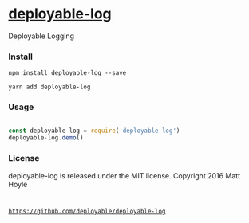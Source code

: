 # [deployable-log](https://github.com/deployable/deployable-log)

Deployable Logging

### Install
 
    npm install deployable-log --save

    yarn add deployable-log

### Usage

```javascript

const deployable-log = require('deployable-log')
deployable-log.demo()

```

### License

deployable-log is released under the MIT license.
Copyright 2016 Matt Hoyle <code at deployable.co>

https://github.com/deployable/deployable-log

